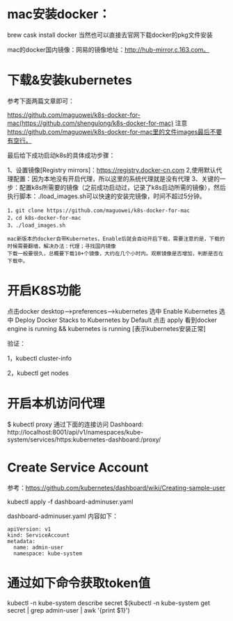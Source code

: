 # mac安装docker：

brew cask install docker
当然也可以直接去官网下载docker的pkg文件安装

mac的docker国内镜像：网易的镜像地址：http://hub-mirror.c.163.com。

# 下载&安装kubernetes

参考下面两篇文章即可：

https://github.com/maguowei/k8s-docker-for-mac(https://github.com/shengulong/k8s-docker-for-mac)
注意 https://github.com/maguowei/k8s-docker-for-mac里的文件images最后不要有空行。

最后给下成功启动k8s的具体成功步骤：

1、设置镜像[Registry mirrors]：https://registry.docker-cn.com
2,使用默认代理配置：因为本地没有开启代理，所以这里的系统代理就是没有代理
3、关键的一步：配置k8s所需要的镜像（之前成功启动过，记录了k8s启动所需的镜像），然后执行脚本：./load_images.sh可以快速的安装完镜像，时间不超过5分钟。
```
1，git clone https://github.com/maguowei/k8s-docker-for-mac
2，cd k8s-docker-for-mac
3，./load_images.sh

mac新版本的docker自带Kubernetes，Enable后就会自动开启下载，需要注意的是，下载的时候需要翻墙，解决办法：代理；寻找国内镜像
下载一般要很久，总概要下载10+个镜像，大约在几个小时内。观察镜像是否增加，判断是否在下载中。
```

# 开启K8S功能
 点击docker desktop-->preferences-->kubernetes
 选中 Enable Kubernetes
 选中 Deploy Docker Stacks to Kubernetes by Default
点击 apply
看到docker engine is running && kubernetes is running [表示kubernetes安装正常]


验证：

1，kubectl cluster-info

2，kubectl get nodes

# 开启本机访问代理
$ kubectl proxy
通过下面的连接访问 Dashboard: http://localhost:8001/api/v1/namespaces/kube-system/services/https:kubernetes-dashboard:/proxy/

# Create Service Account
参考：https://github.com/kubernetes/dashboard/wiki/Creating-sample-user

kubectl apply -f dashboard-adminuser.yaml

dashboard-adminuser.yaml 内容如下：
```
apiVersion: v1
kind: ServiceAccount
metadata:
  name: admin-user
  namespace: kube-system
```
# 通过如下命令获取token值

kubectl -n kube-system describe secret $(kubectl -n kube-system get secret | grep admin-user | awk '{print $1}')


